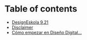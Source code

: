 # Table of contents

* [DesignEskola 9.21](README.md)
* [Disclaimer](disclaimer.md)
* [Cómo empezar en Diseño Digital…](como-empezar....md)

